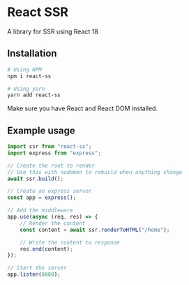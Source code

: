 # React SSR
A library for SSR using React 18

## Installation
```bash
# Using NPM
npm i react-ss

# Using yarn
yarn add react-ss
```

Make sure you have React and React DOM installed.

## Example usage
```javascript
import ssr from "react-ss";
import express from "express";

// Create the root to render
// Use this with nodemon to rebuild when anything change
await ssr.build();

// Create an express server
const app = express();

// Add the middleware
app.use(async (req, res) => {
    // Render the content
    const content = await ssr.renderToHTML("/home");

    // Write the content to response
    res.end(content);
});

// Start the server
app.listen(8080);
```